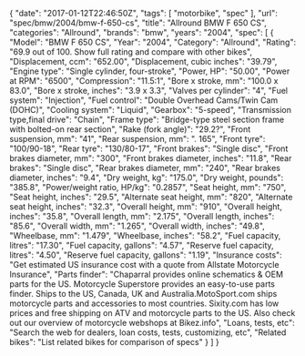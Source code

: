 {
    "date": "2017-01-12T22:46:50Z",
    "tags": [
        "motorbike",
        "spec"
    ],
    "url": "spec\/bmw\/2004\/bmw-f-650-cs",
    "title": "Allround BMW F 650 CS",
    "categories": "Allround",
    "brands": "bmw",
    "years": "2004",
    "spec": [
        {
            "Model": "BMW F 650 CS",
            "Year": "2004",
            "Category": "Allround",
            "Rating": "69.9 out of 100. Show full rating and compare with other bikes",
            "Displacement, ccm": "652.00",
            "Displacement, cubic inches": "39.79",
            "Engine type": "Single cylinder, four-stroke",
            "Power, HP": "50.00",
            "Power at RPM": "6500",
            "Compression": "11.5:1",
            "Bore x stroke, mm": "100.0 x 83.0",
            "Bore x stroke, inches": "3.9 x 3.3",
            "Valves per cylinder": "4",
            "Fuel system": "Injection",
            "Fuel control": "Double Overhead Cams\/Twin Cam (DOHC)",
            "Cooling system": "Liquid",
            "Gearbox": "5-speed",
            "Transmission type,final drive": "Chain",
            "Frame type": "Bridge-type steel section frame with bolted-on rear section",
            "Rake (fork angle)": "29.2?",
            "Front suspension, mm": "41",
            "Rear suspension, mm": ". 165",
            "Front tyre": "100\/90-18",
            "Rear tyre": "130\/80-17",
            "Front brakes": "Single disc",
            "Front brakes diameter, mm": "300",
            "Front brakes diameter, inches": "11.8",
            "Rear brakes": "Single disc",
            "Rear brakes diameter, mm": "240",
            "Rear brakes diameter, inches": "9.4",
            "Dry weight, kg": "175.0",
            "Dry weight, pounds": "385.8",
            "Power\/weight ratio, HP\/kg": "0.2857",
            "Seat height, mm": "750",
            "Seat height, inches": "29.5",
            "Alternate seat height, mm": "820",
            "Alternate seat height, inches": "32.3",
            "Overall height, mm": "910",
            "Overall height, inches": "35.8",
            "Overall length, mm": "2.175",
            "Overall length, inches": "85.6",
            "Overall width, mm": "1.265",
            "Overall width, inches": "49.8",
            "Wheelbase, mm": "1.479",
            "Wheelbase, inches": "58.2",
            "Fuel capacity, litres": "17.30",
            "Fuel capacity, gallons": "4.57",
            "Reserve fuel capacity, litres": "4.50",
            "Reserve fuel capacity, gallons": "1.19",
            "Insurance costs": "Get estimated US insurance cost with a quote from Allstate Motorcycle Insurance",
            "Parts finder": "Chaparral provides online schematics & OEM parts for the US.   Motorcycle Superstore provides an easy-to-use parts finder. Ships to the US, Canada, UK and Australia.MotoSport.com ships motorcycle parts and accessories to most countries.    Sixity.com has low prices and free shipping on ATV and motorcycle parts to the US. Also check out our overview of motorcycle webshops at Bikez.info",
            "Loans, tests, etc": "Search the web for dealers, loan costs, tests, customizing, etc",
            "Related bikes": "List related bikes for comparison of specs"
        }
    ]
}